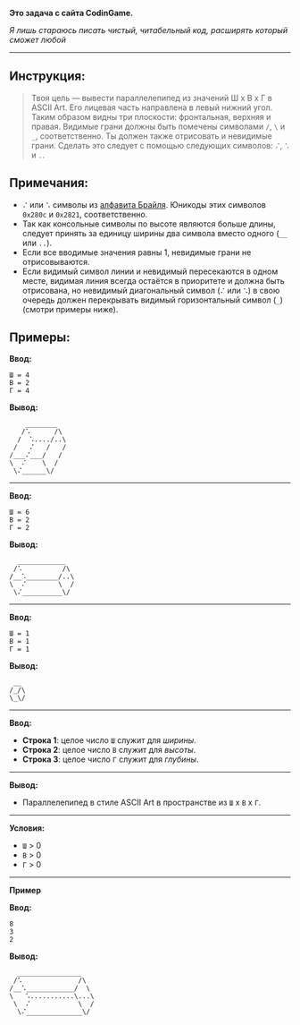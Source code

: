 **Это задача с сайта CodinGame.**

*Я лишь стараюсь писать чистый, читабельный код,
расширять который сможет любой*

---

## Инструкция:
> Твоя цель — вывести параллелепипед из значений Ш x В x Г в ASCII Art.
Его лицевая часть направлена в левый нижний угол.
Таким образом видны три плоскости: фронтальная, верхняя и правая.
Видимые грани должны быть помечены символами `/`, `\` и `_`, соответственно.
Ты должен также отрисовать и невидимые грани. Сделать это следует с помощью следующих символов: `⠌`, `⠡` и `.`.

## Примечания:
- `⠌` или `⠡` символы из [алфавита Брайля](https://ru.wikipedia.org/wiki/%D0%A8%D1%80%D0%B8%D1%84%D1%82_%D0%91%D1%80%D0%B0%D0%B9%D0%BB%D1%8F#:~:text=%D0%A8%D1%80%D0%B8%D1%84%D1%82%20%D0%91%D1%80%D0%B0%D0%B9%D0%BB%D1%8F%20(%D1%84%D1%80.%20Braille)%20%E2%80%94,(%D1%84%D1%80.%20Louis%20Braille)%2C%20%D1%81%D1%8B%D0%BD%D0%BE%D0%BC%20%D1%81%D0%B0%D0%BF%D0%BE%D0%B6%D0%BD%D0%B8%D0%BA%D0%B0). Юникоды этих символов `0x280c` и `0x2821`, соответственно.
- Так как консольные символы по высоте являются больше длины, следует принять за единицу ширины два символа вместо одного (`__` или `..`).
- Если все вводимые значения равны 1, невидимые грани не отрисовываются.
- Если видимый символ линии и невидимый пересекаются в одном месте, видимая линия всегда остаётся в приоритете и должна быть отрисована, но невидимый диагональный символ (`⠌` или `⠡`) в свою очередь должен перекрывать видимый горизонтальный символ (`_`) (смотри примеры ниже).

## Примеры:
**Ввод:**
```
Ш = 4
В = 2
Г = 4
```
**Вывод:**
```
    ________
   /⠡      /\
  /  ⠡..../..\
 /   ⠌   /   /
/___⠌___/   /
\  ⠌    \  /
 \⠌______\/
```
___

**Ввод:**
```
Ш = 6
В = 2
Г = 2
```
**Вывод:**
```
  ____________
 /⠡          /\
/__⠡________/..\
\  ⠌        \  /
 \⠌__________\/
```
---

**Ввод:**
```
Ш = 1
В = 1
Г = 1
```

**Вывод:**
```
 __
/_/\
\_\/
```
---
**Ввод:**
- **Строка 1**: целое число `Ш` служит для *ширины*.
- **Строка 2**: целое число `В` служит для *высоты*.
- **Строка 3**: целое число `Г` служит для *глубины*.
---
**Вывод:**

- Параллелепипед в стиле ASCII Art в пространстве из `Ш` x `В` x `Г`.
---
**Условия:**
- `Ш` > 0
- `В` > 0
- `Г` > 0
---
**Пример**

**Ввод:**
```
8
3
2
```

**Вывод:**
```
  ________________
 /⠡              /\
/__⠡____________/  \
\   ⠡...........\...\
 \  ⠌            \  /
  \⠌______________\/
```
